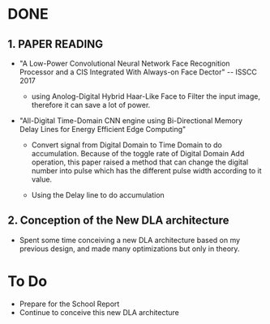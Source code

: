 # DONE 

## 1. PAPER READING

+ "A Low-Power Convolutional Neural Network Face Recognition Processor and a CIS Integrated With Always-on Face Dector" -- ISSCC 2017

    - using Anolog-Digital Hybrid Haar-Like Face to Filter the input image, therefore it can save a lot of power.

+ "All-Digital Time-Domain CNN engine using Bi-Directional Memory Delay Lines for Energy Efficient Edge Computing"

    - Convert signal from Digital Domain to Time Domain to do accumulation. Because of the toggle rate of Digital Domain Add operation, this paper raised a method that can change the digital number into pulse which has the different pulse width according to it value.

    - Using the Delay line to do accumulation

## 2. Conception of the New DLA architecture

+ Spent some time conceiving a new DLA architecture based on my previous design, and made many optimizations but only in theory.

# To Do

+ Prepare for the School Report
+ Continue to conceive this new DLA architecture